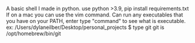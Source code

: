 A basic shell I made in python. 
use python >3.9, pip install requirements.txt
If on a mac you can use the vim command.
Can run any executables that you have on your PATH, enter type "command" to see what is executable.
ex: /Users/dylaneilber/Desktop/personal_projects $ type git
git is /opt/homebrew/bin/git
